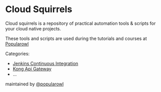 # Cloud Squirrels

Cloud squirrels is a repository of practical automation tools & scripts for your cloud native projects. 

These tools and scripts are used during the tutorials and courses at [Popularowl](https://www.popularowl.com/about)

Categories:

* [Jenkins Continuous Integration](/jenkins)
* [Kong Api Gateway](/kong-api-gateway)
* ...

maintained by [@popularowl](https://twitter.com/popularowl)